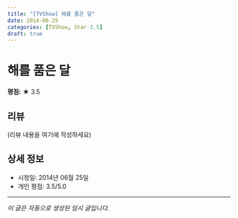 ```yaml
---
title: "[TVShow] 해를 품은 달"
date: 2014-06-25
categories: [TVShow, Star-3.5]
draft: true
---
```


# 해를 품은 달

**평점:** ★ 3.5

## 리뷰

(리뷰 내용을 여기에 작성하세요)

## 상세 정보

- 시청일: 2014년 06월 25일
- 개인 평점: 3.5/5.0

---

*이 글은 자동으로 생성된 임시 글입니다.*

